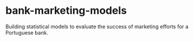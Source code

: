 # bank-marketing-models
Building statistical models to evaluate the success of marketing efforts for a Portuguese bank.

